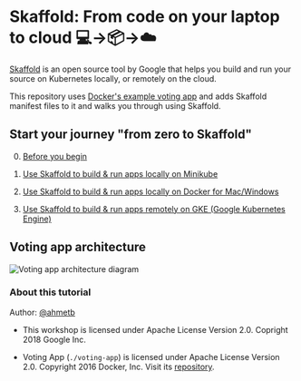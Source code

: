 # Skaffold: From code on your laptop to cloud 💻&rarr;📦&rarr;☁️

[Skaffold](https://github.com/GoogleContainerTools/skaffold) is an open source
tool by Google that helps you build and run your source on Kubernetes locally,
or remotely on the cloud.

This repository uses [Docker's example voting app][voting] and adds Skaffold
manifest files to it and walks you through using Skaffold.

## Start your journey "from zero to Skaffold"

0. [Before you begin](00-before-you-begin/README.md)
1. [Use Skaffold to build & run apps locally on
    Minikube](10-local-build-run-with-minikube/README.md) 
1. [Use Skaffold to build & run apps locally on
    Docker for Mac/Windows](20-local-build-run-with-docker-desktop/README.md)
    
1. [Use Skaffold to build & run apps remotely
    on GKE (Google Kubernetes Engine)](30-remote-build-to-gke/README.md)
    

## Voting app architecture

![Voting app architecture
diagram](voting-app/architecture.png)

[voting]: https://github.com/dockersamples/example-voting-app


### About this tutorial

Author: [@ahmetb](https://twitter.com/ahmetb/)

- This workshop is licensed under Apache License Version 2.0. Copright 2018 Google Inc.

- Voting App (`./voting-app`) is licensed under Apache License Version 2.0. Copyright 2016 Docker, Inc. Visit
its [repository][voting].


